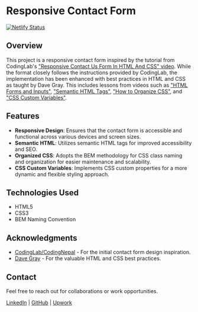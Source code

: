 # Responsive Contact Form

[![Netlify Status](https://api.netlify.com/api/v1/badges/70e10451-3960-4fe6-b0bc-5866c5296ddd/deploy-status)](https://app.netlify.com/sites/responsive-contact-form-2024/deploys)

## Overview
This project is a responsive contact form inspired by the tutorial from CodingLab's ["Responsive Contact Us Form In HTML And CSS" video](https://youtu.be/6REjG1s6Z8k?si=sDMkTw5bjh0mRJ8C). While the format closely follows the instructions provided by CodingLab, the implementation has been enhanced with best practices in HTML and CSS as taught by Dave Gray. This includes lessons from videos such as ["HTML Forms and Inputs"](https://youtu.be/frAGrGN00OA?si=Yah6tfmKK-tWK_Ow), ["Semantic HTML Tags"](https://youtu.be/kX3TfdUqpuU?si=raCXa60FDQda7Lfh), ["How to Organize CSS"](https://youtu.be/MNPdifWAAa4?si=KpREUQbe55b5x62j), and ["CSS Custom Variables"](https://youtu.be/K_M7D0PfOFM?si=rFq4Hpgv0hDrUsU0).

## Features
- **Responsive Design**: Ensures that the contact form is accessible and functional across various devices and screen sizes.
- **Semantic HTML**: Utilizes semantic HTML tags for improved accessibility and SEO.
- **Organized CSS**: Adopts the BEM methodology for CSS class naming and organization for easier maintenance and scalability.
- **CSS Custom Variables**: Implements CSS custom properties for a more dynamic and flexible styling approach.

## Technologies Used
- HTML5
- CSS3
- BEM Naming Convention

## Acknowledgments
- [CodingLab/CodingNepal](https://www.codingnepalweb.com/) - For the initial contact form design inspiration.
- [Dave Gray](https://github.com/gitdagray) - For the valuable HTML and CSS best practices.

## Contact
Feel free to reach out for collaborations or work opportunities.

[LinkedIn](https://www.linkedin.com/in/john-jerry-ginon-0b5539314/) | [GitHub](https://github.com/jjmginon9231/) | [Upwork](https://www.upwork.com/freelancers/~01432eb5f90e315e15?mp_source=share)